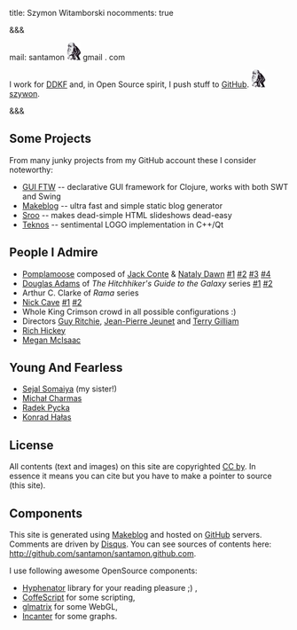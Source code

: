 title: Szymon Witamborski
nocomments: true

&&&


mail: santamon ![at](images/darwin.png) gmail . com

I work for [DDKF](http://ddkf.pl) and, in Open Source spirit, I push stuff to [GitHub](http://github.com/santamon). [![at](images/darwin.png)szywon](http://twitter.com/szywon).

&&&

## Some Projects

From many junky projects from my GitHub account these I consider noteworthy:

- [GUI FTW](https://github.com/santamon/GUIFTW) -- declarative GUI framework for Clojure, works with both SWT and Swing
- [Makeblog](https://github.com/santamon/makeblog) -- ultra fast and simple static blog generator
- [Sroo](https://github.com/santamon/sroo) -- makes dead-simple HTML slideshows dead-easy
- [Teknos](https://github.com/santamon/Teknos-LOGO) -- sentimental LOGO implementation in C++/Qt

## People I Admire

- [Pomplamoose](http://www.youtube.com/user/PomplamooseMusic) composed of [Jack Conte](http://www.youtube.com/user/jackcontemusic) & [Nataly Dawn](http://www.youtube.com/user/natalydawn) [#1](http://www.youtube.com/watch?v=z9KMgg7T_sg) [#2](http://www.youtube.com/watch?v=gdEhvS9P1DI) [#3](http://www.youtube.com/watch?v=eFiBnd0zBFM) [#4](http://www.youtube.com/watch?v=Reb5IwMHzoE)
- [Douglas Adams](http://en.wikipedia.org/wiki/Douglas_adams) of *The Hitchhiker's Guide to the Galaxy* series [#1](http://www.imdb.com/video/screenplay/vi93192473/) [#2](http://www.youtube.com/watch?v=MbGNcoB2Y4I)
- Arthur C. Clarke of *Rama* series
- [Nick Cave](http://en.wikipedia.org/wiki/Nick_Cave) [#1](http://www.youtube.com/watch?v=EU7WLuy9V18) [#2](http://www.youtube.com/watch?v=o7vYLdqt68E)
- Whole King Crimson crowd in all possible configurations :)
- Directors [Guy Ritchie](http://www.imdb.com/name/nm0005363/), [Jean-Pierre Jeunet](http://www.imdb.com/name/nm0000466/) and [Terry Gilliam](http://www.imdb.com/name/nm0000416/)
- [Rich Hickey](http://clojure.blogspot.com/)
- [Megan McIsaac](http://www.meganmcisaac.com/)

## Young And Fearless

- [Sejal Somaiya](http://sejalks.daportfolio.com/) (my sister!)
- [Michał Charmas](http://blog.charmas.pl)
- [Radek Pycka](http://radek.pycka.com)
- [Konrad Hałas](http://konradhalas.blogspot.com/)

## License

All contents (text and images) on this site are copyrighted
[CC by](http://creativecommons.org/licenses/by/3.0/deed). In essence
it means you can cite but you have to make a pointer to source (this
site).

## Components

This site is generated using
[Makeblog](http://github.com/santamon/makeblog) and hosted on
[GitHub](http://pages.github.com) servers. Comments are driven by
[Disqus](http://disqus.com). You can see sources of contents here:
<http://github.com/santamon/santamon.github.com>.

I use following awesome OpenSource components:

-   [Hyphenator](http://code.google.com/p/hyphenator/) library for your
    reading pleasure ;) ,
-   [CoffeScript](http://coffeescript.org/) for some scripting,
-   [glmatrix](http://code.google.com/p/glmatrix/) for some WebGL,
-   [Incanter](http://incanter.org) for some graphs.

